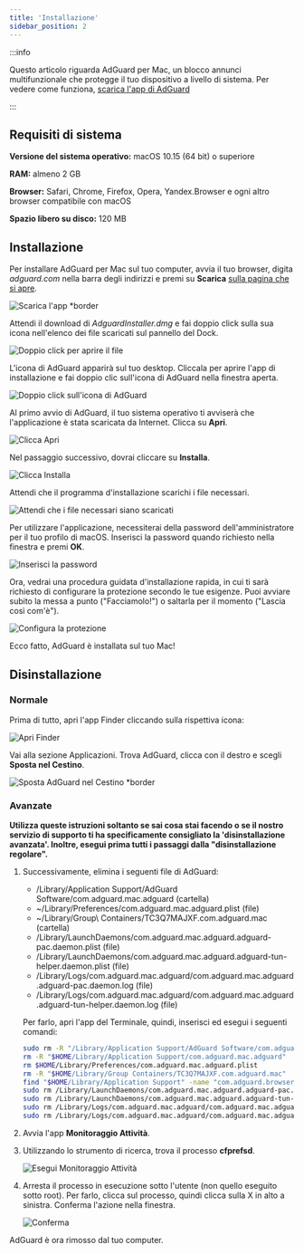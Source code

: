 ```yaml
---
title: 'Installazione'
sidebar_position: 2
---
```


:::info

Questo articolo riguarda AdGuard per Mac, un blocco annunci multifunzionale che protegge il tuo dispositivo a livello di sistema. Per vedere come funziona, [scarica l'app di AdGuard](https://agrd.io/download-kb-adblock)

:::

## Requisiti di sistema

**Versione del sistema operativo:** macOS 10.15 (64 bit) o superiore

**RAM:** almeno 2 GB

**Browser:** Safari, Chrome, Firefox, Opera, Yandex.Browser e ogni altro browser compatibile con macOS

**Spazio libero su disco:** 120 MB

## Installazione

Per installare AdGuard per Mac sul tuo computer, avvia il tuo browser, digita *adguard.com* nella barra degli indirizzi e premi su **Scarica** [sulla pagina che si apre](https://adguard.com/download.html?auto=1).

![Scarica l'app *border](https://cdn.adtidy.org/content/kb/ad_blocker/mac/1.jpg)

Attendi il download di *AdguardInstaller.dmg* e fai doppio click sulla sua icona nell'elenco dei file scaricati sul pannello del Dock.

![Doppio click per aprire il file](https://cdn.adtidy.org/content/kb/ad_blocker/mac/installation_open_the_file.jpg)

L'icona di AdGuard apparirà sul tuo desktop. Cliccala per aprire l'app di installazione e fai doppio clic sull'icona di AdGuard nella finestra aperta.

![Doppio click sull'icona di AdGuard](https://cdn.adtidy.org/content/kb/ad_blocker/mac/3.jpg)

Al primo avvio di AdGuard, il tuo sistema operativo ti avviserà che l'applicazione è stata scaricata da Internet. Clicca su **Apri**.

![Clicca Apri](https://cdn.adtidy.org/content/kb/ad_blocker/mac/4.jpg)

Nel passaggio successivo, dovrai cliccare su **Installa**.

![Clicca Installa](https://cdn.adtidy.org/public/Adguard/kb/installation/Mac/en/5.png)

Attendi che il programma d'installazione scarichi i file necessari.

![Attendi che i file necessari siano scaricati](https://cdn.adtidy.org/content/kb/ad_blocker/mac/6.jpg)

Per utilizzare l'applicazione, necessiterai della password dell'amministratore per il tuo profilo di macOS. Inserisci la password quando richiesto nella finestra e premi **OK**.

![Inserisci la password](https://cdn.adtidy.org/content/kb/ad_blocker/mac/7.jpg)

Ora, vedrai una procedura guidata d'installazione rapida, in cui ti sarà richiesto di configurare la protezione secondo le tue esigenze. Puoi avviare subito la messa a punto ("Facciamolo!") o saltarla per il momento ("Lascia così com'è").

![Configura la protezione](https://cdn.adtidy.org/content/kb/ad_blocker/mac/installation-wizard.jpg)

Ecco fatto, AdGuard è installata sul tuo Mac!

## Disinstallazione

### Normale

Prima di tutto, apri l'app Finder cliccando sulla rispettiva icona:

![Apri Finder](https://cdn.adtidy.org/public/Adguard/En/Articles/howtodelete/finder.png)

Vai alla sezione Applicazioni. Trova AdGuard, clicca con il destro e scegli **Sposta nel Cestino**.

![Sposta AdGuard nel Cestino *border](https://cdn.adtidy.org/content/kb/ad_blocker/mac/11.jpg)

### Avanzate

**Utilizza queste istruzioni soltanto se sai cosa stai facendo o se il nostro servizio di supporto ti ha specificamente consigliato la 'disinstallazione avanzata'. Inoltre, esegui prima tutti i passaggi dalla "disinstallazione regolare".**

1. Successivamente, elimina i seguenti file di AdGuard:
    - /Library/Application Support/AdGuard Software/com.adguard.mac.adguard (cartella)
    - ~/Library/Preferences/com.adguard.mac.adguard.plist (file)
    - ~/Library/Group\ Containers/TC3Q7MAJXF.com.adguard.mac (cartella)
    - /Library/LaunchDaemons/com.adguard.mac.adguard.adguard-pac.daemon.plist (file)
    - /Library/LaunchDaemons/com.adguard.mac.adguard.adguard-tun-helper.daemon.plist (file)
    - /Library/Logs/com.adguard.mac.adguard/com.adguard.mac.adguard.adguard-pac.daemon.log (file)
    - /Library/Logs/com.adguard.mac.adguard/com.adguard.mac.adguard.adguard-tun-helper.daemon.log (file)

    Per farlo, apri l'app del Terminale, quindi, inserisci ed esegui i seguenti comandi:

    ```bash
    sudo rm -R "/Library/Application Support/AdGuard Software/com.adguard.mac.adguard"
    rm -R "$HOME/Library/Application Support/com.adguard.mac.adguard"
    rm $HOME/Library/Preferences/com.adguard.mac.adguard.plist
    rm -R "$HOME/Library/Group Containers/TC3Q7MAJXF.com.adguard.mac"
    find "$HOME/Library/Application Support" -name "com.adguard.browser_extension_host.nm.json" -delete
    sudo rm /Library/LaunchDaemons/com.adguard.mac.adguard.adguard-pac.daemon.plist
    sudo rm /Library/LaunchDaemons/com.adguard.mac.adguard.adguard-tun-helper.daemon.plist
    sudo rm /Library/Logs/com.adguard.mac.adguard/com.adguard.mac.adguard.adguard-pac.daemon.log
    sudo rm /Library/Logs/com.adguard.mac.adguard/com.adguard.mac.adguard.adguard-tun-helper.daemon.log
    ```

1. Avvia l'app **Monitoraggio Attività**.
1. Utilizzando lo strumento di ricerca, trova il processo **cfprefsd**.

    ![Esegui Monitoraggio Attività](https://cdn.adtidy.org/content/kb/ad_blocker/mac/22.jpg)

1. Arresta il processo in esecuzione sotto l'utente (non quello eseguito sotto root). Per farlo, clicca sul processo, quindi clicca sulla X in alto a sinistra. Conferma l'azione nella finestra.

    ![Conferma](https://cdn.adtidy.org/content/kb/ad_blocker/mac/33.jpg)

AdGuard è ora rimosso dal tuo computer.
